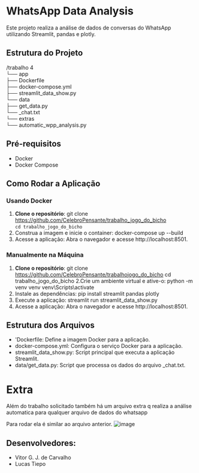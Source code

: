 # WhatsApp Data Analysis

Este projeto realiza a análise de dados de conversas do WhatsApp utilizando Streamlit, pandas e plotly.

## Estrutura do Projeto
/trabalho 4<br>
  └── app<br>
    ├── Dockerfile <br>
    ├── docker-compose.yml <br>
    ├── streamlit_data_show.py<br>
    └── data<br>
      ├── get_data.py <br>
      └── _chat.txt<br>
  └── extras<br>
    └── automatic_wpp_analysis.py<br>


## Pré-requisitos

- Docker
- Docker Compose

## Como Rodar a Aplicação

### Usando Docker

1. **Clone o repositório**:
   git clone https://github.com/CelebroPensante/trabalho_jogo_do_bicho<br>
   `cd trabalho_jogo_do_bicho `
3. Construa a imagem e inicie o container:
   docker-compose up --build
4. Acesse a aplicação: 
   Abra o navegador e acesse http://localhost:8501.

### Manualmente na Máquina
1. **Clone o repositório**:
   git clone https://github.com/CelebroPensante/trabalhojogo_do_bicho
   cd trabalho_jogo_do_bicho
2.Crie um ambiente virtual e ative-o:
  python -m venv venv
  venv\Scripts\activate
3. Instale as dependências:
  pip install streamlit pandas plotly
4. Execute a aplicação:
  streamlit run streamlit_data_show.py
5. Acesse a aplicação:
   Abra o navegador e acesse http://localhost:8501.

## Estrutura dos Arquivos
- 'Dockerfile: Define a imagem Docker para a aplicação.
- docker-compose.yml: Configura o serviço Docker para a aplicação.
- streamlit_data_show.py: Script principal que executa a aplicação Streamlit.
- data/get_data.py: Script que processa os dados do arquivo _chat.txt.

# Extra

Além do trabalho solicitado também há um arquivo extra q realiza a análise automatica para qualquer arquivo de dados do whatsapp

Para rodar ela é similar ao arquivo anterior.
![image](https://github.com/user-attachments/assets/e7dbc695-c257-4c8f-9f77-d935a4e6c061)

## Desenvolvedores:
- Vitor G. J. de Carvalho
- Lucas Tiepo
